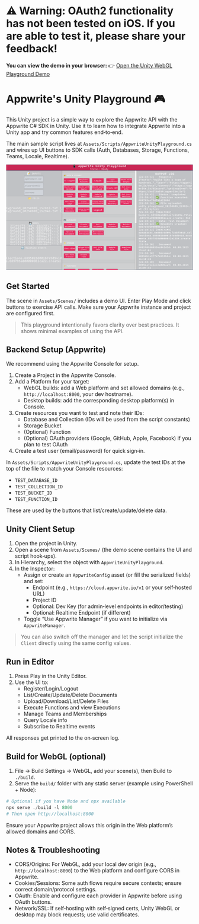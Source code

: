 # ⚠️ Warning: OAuth2 functionality has not been tested on iOS. If you are able to test it, please share your feedback!

**You can view the demo in your browser:**
👉 [Open the Unity WebGL Playground Demo](https://fellmonkey.github.io/playground-appwrite-unity/)

# Appwrite's Unity Playground 🎮

This Unity project is a simple way to explore the Appwrite API with the Appwrite C# SDK in Unity. Use it to learn how to integrate Appwrite into a Unity app and try common features end‑to‑end.

The main sample script lives at `Assets/Scripts/AppwriteUnityPlayground.cs` and wires up UI buttons to SDK calls (Auth, Databases, Storage, Functions, Teams, Locale, Realtime).

![Appwrite Playground](.media/preview.png)

## Get Started

The scene in `Assets/Scenes/` includes a demo UI. Enter Play Mode and click buttons to exercise API calls. Make sure your Appwrite instance and project are configured first.

> This playground intentionally favors clarity over best practices. It shows minimal examples of using the API.

## Backend Setup (Appwrite)

We recommend using the Appwrite Console for setup.

1. Create a Project in the Appwrite Console.
2. Add a Platform for your target:
	- WebGL builds: add a Web platform and set allowed domains (e.g., `http://localhost:8000`, your dev hostname).
	- Desktop builds: add the corresponding desktop platform(s) in Console.
3. Create resources you want to test and note their IDs:
	- Database and Collection (IDs will be used from the script constants)
	- Storage Bucket
	- (Optional) Function
	- (Optional) OAuth providers (Google, GitHub, Apple, Facebook) if you plan to test OAuth
4. Create a test user (email/password) for quick sign‑in.

In `Assets/Scripts/AppwriteUnityPlayground.cs`, update the test IDs at the top of the file to match your Console resources:

- `TEST_DATABASE_ID`
- `TEST_COLLECTION_ID`
- `TEST_BUCKET_ID`
- `TEST_FUNCTION_ID`

These are used by the buttons that list/create/update/delete data.

## Unity Client Setup

1. Open the project in Unity.
2. Open a scene from `Assets/Scenes/` (the demo scene contains the UI and script hook‑ups).
3. In Hierarchy, select the object with `AppwriteUnityPlayground`.
4. In the Inspector:
	- Assign or create an `AppwriteConfig` asset (or fill the serialized fields) and set:
	  - Endpoint (e.g., `https://cloud.appwrite.io/v1` or your self‑hosted URL)
	  - Project ID
	  - Optional: Dev Key (for admin‑level endpoints in editor/testing)
	  - Optional: Realtime Endpoint (if different)
	- Toggle “Use Appwrite Manager” if you want to initialize via `AppwriteManager`.

> You can also switch off the manager and let the script initialize the `Client` directly using the same config values.

## Run in Editor

1. Press Play in the Unity Editor.
2. Use the UI to:
	- Register/Login/Logout
	- List/Create/Update/Delete Documents
	- Upload/Download/List/Delete Files
	- Execute Functions and view Executions
	- Manage Teams and Memberships
	- Query Locale info
	- Subscribe to Realtime events

All responses get printed to the on‑screen log.

## Build for WebGL (optional)

1. File → Build Settings → WebGL, add your scene(s), then Build to `./build`.
2. Serve the `build/` folder with any static server (example using PowerShell + Node):

```powershell
# Optional if you have Node and npx available
npx serve ./build -l 8000
# Then open http://localhost:8000
```

Ensure your Appwrite project allows this origin in the Web platform’s allowed domains and CORS.

## Notes & Troubleshooting

- CORS/Origins: For WebGL, add your local dev origin (e.g., `http://localhost:8000`) to the Web platform and configure CORS in Appwrite.
- Cookies/Sessions: Some auth flows require secure contexts; ensure correct domain/protocol settings.
- OAuth: Enable and configure each provider in Appwrite before using OAuth buttons.
- Network/SSL: If self‑hosting with self‑signed certs, Unity WebGL or desktop may block requests; use valid certificates.


